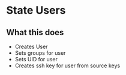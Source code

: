# State Users

## What this does
- Creates User
- Sets groups for user
- Sets UID for user
- Creates ssh key for user from source keys